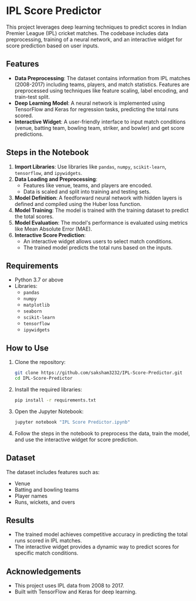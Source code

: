 # IPL Score Predictor

This project leverages deep learning techniques to predict scores in Indian Premier League (IPL) cricket matches. The codebase includes data preprocessing, training of a neural network, and an interactive widget for score prediction based on user inputs.

## Features

- **Data Preprocessing**: The dataset contains information from IPL matches (2008-2017) including teams, players, and match statistics. Features are preprocessed using techniques like feature scaling, label encoding, and train-test split.
- **Deep Learning Model**: A neural network is implemented using TensorFlow and Keras for regression tasks, predicting the total runs scored.
- **Interactive Widget**: A user-friendly interface to input match conditions (venue, batting team, bowling team, striker, and bowler) and get score predictions.

## Steps in the Notebook

1. **Import Libraries**: Use libraries like `pandas`, `numpy`, `scikit-learn`, `tensorflow`, and `ipywidgets`.
2. **Data Loading and Preprocessing**:
   - Features like venue, teams, and players are encoded.
   - Data is scaled and split into training and testing sets.
3. **Model Definition**: A feedforward neural network with hidden layers is defined and compiled using the Huber loss function.
4. **Model Training**: The model is trained with the training dataset to predict the total scores.
5. **Model Evaluation**: The model's performance is evaluated using metrics like Mean Absolute Error (MAE).
6. **Interactive Score Prediction**:
   - An interactive widget allows users to select match conditions.
   - The trained model predicts the total runs based on the inputs.

## Requirements

- Python 3.7 or above
- Libraries:
  - `pandas`
  - `numpy`
  - `matplotlib`
  - `seaborn`
  - `scikit-learn`
  - `tensorflow`
  - `ipywidgets`

## How to Use

1. Clone the repository:
   ```bash
   git clone https://github.com/saksham3232/IPL-Score-Predictor.git
   cd IPL-Score-Predictor
   ```
2. Install the required libraries:
   ```bash
   pip install -r requirements.txt
   ```
3. Open the Jupyter Notebook:
   ```bash
   jupyter notebook "IPL Score Predictor.ipynb"
   ```
4. Follow the steps in the notebook to preprocess the data, train the model, and use the interactive widget for score prediction.

## Dataset

The dataset includes features such as:
- Venue
- Batting and bowling teams
- Player names
- Runs, wickets, and overs

## Results

- The trained model achieves competitive accuracy in predicting the total runs scored in IPL matches.
- The interactive widget provides a dynamic way to predict scores for specific match conditions.

## Acknowledgements

- This project uses IPL data from 2008 to 2017.
- Built with TensorFlow and Keras for deep learning.
